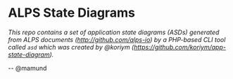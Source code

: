 # ALPS State Diagrams

_This repo contains a set of application state diagrams (ASDs) generated from
ALPS documents (http://github.com/alps-io) by a PHP-based CLI tool called 
`asd` which was created by @koriym (https://github.com/koriym/app-state-diagram)._

-- @mamund
